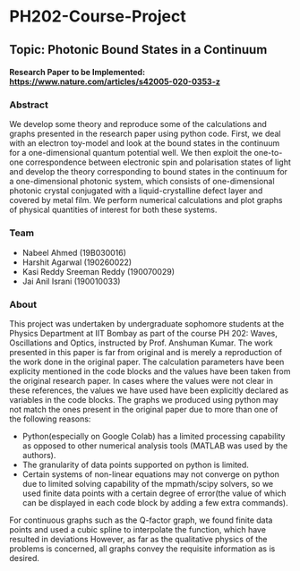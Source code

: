 # PH202-Course-Project
## Topic: Photonic Bound States in a Continuum
#### Research Paper to be Implemented: https://www.nature.com/articles/s42005-020-0353-z

### Abstract
We develop some theory and reproduce some of the calculations and graphs presented in the research paper using python code. First, we deal with an electron toy-model and look at the bound states in the continuum for a one-dimensional quantum potential well. We then exploit the one-to-one correspondence between electronic spin and polarisation states of light and develop the theory corresponding to bound states in the continuum for a one-dimensional photonic system, which consists of one-dimensional photonic crystal conjugated with a liquid-crystalline defect layer and covered by metal film. We perform numerical calculations and plot graphs of physical quantities of interest for both these systems.

### Team
- Nabeel Ahmed (19B030016) 
- Harshit Agarwal (190260022)
- Kasi Reddy Sreeman Reddy (190070029) 
- Jai Anil Israni (190010033) 

### About 
This project was undertaken by undergraduate sophomore students at the Physics Department at IIT Bombay as part of the course PH 202: Waves, Oscillations and Optics, instructed by Prof. Anshuman Kumar. The work presented in this paper is far from original and is merely a reproduction of the work done in the original paper. The calculation parameters have been explicity mentioned in the code blocks and the values have been taken from the original research paper. In cases where the values were not clear in these references, the values we have used have been explicitly declared as variables in the code blocks. The graphs we produced using python may not match the ones present in the original paper due to more than one of the following reasons: 
- Python(especially on Google Colab) has a limited processing capability as opposed to other numerical analysis tools (MATLAB was used by the authors). 
- The granularity of data points supported on python is limited. 
- Certain systems of non-linear equations may not converge on python due to limited solving capability of the mpmath/scipy solvers, so we used finite data points with a certain degree of error(the value of which can be displayed in each code block by adding a few extra commands). 

For continuous graphs such as the Q-factor graph, we found finite data points and used a cubic spline to interpolate the function, which have resulted in deviations
However, as far as the qualitative physics of the problems is concerned, all graphs convey the requisite information as is desired.

